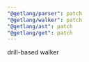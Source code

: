 ```yaml
---
"@getlang/parser": patch
"@getlang/walker": patch
"@getlang/ast": patch
"@getlang/get": patch
---
```


drill-based walker

